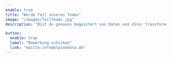 ```yaml
---
enable: true
title: "Werde Teil unseres Teams"
image: "/images/TeilTeams.jpg"
description: "Bist du genauso begeistert von Daten und ihrer transformativen Kraft wie wir? Möchtest du gemeinsam mit uns den Mittelstand in Deutschland fit für die datengetriebene Zukunft machen? Bei Alpine Data Ventures suchen wir stets nach talentierten und motivierten Menschen, die unsere Leidenschaft teilen und unser Team bereichern wollen.<br><br> Wenn du bereit bist, gemeinsam mit uns innovative Lösungen zu entwickeln und die Zukunft der Datenlandschaft aktiv mitzugestalten, dann zögere nicht und bewirb dich bei uns. Wir freuen uns darauf, dich kennenzulernen!"

button:
  enable: true
  label: "Bewerbung schicken"
  link: "mailto:info@alpinedata.de"
---
```


